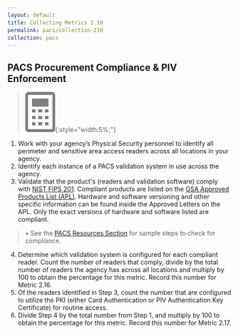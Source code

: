 ```yaml
---
layout: default
title: Collecting Metrics 2.10
permalink: pacs/collection-210
collection: pacs
---
```

## PACS Procurement Compliance & PIV Enforcement
>![Calculator logo](../img/calc.png){:style="width:5%;"}

1. Work with your agency’s Physical Security personnel to identify all perimeter and sensitive area access readers across all locations in your agency.
2. Identify each instance of a PACS validation system in use across the agency.
3. Validate that the product's (readers and validation software) comply with [NIST FIPS 201](http://nvlpubs.nist.gov/nistpubs/FIPS/NIST.FIPS.201-2.pdf). Compliant products are listed on the [GSA Approved Products List (APL)](https://www.idmanagement.gov/approved-products-list/). Hardware and software versioning and other specific information can be found inside the Approved Letters on the APL. Only the exact versions of hardware and software listed are compliant.
>• See the [PACS Resources Section](add-info)  for sample steps to check for compliance.
4. Determine which validation system is configured for each compliant reader. Count the number of readers that comply, divide by the total number of readers the agency has across all locations and multiply by 100 to obtain the percentage for this metric. Record this number for Metric 2.16.
5. Of the readers identified in Step 3, count the number that are configured to utilize the PKI (either Card Authentication or PIV Authentication Key Certificate) for routine access.
6. Divide Step 4 by the total number from Step 1, and multiply by 100 to obtain the percentage for this metric. Record this number for Metric 2.17.
